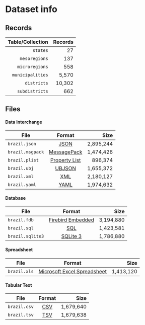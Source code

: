 # Dataset info

## Records

| Table/Collection | Records |
| ----------------:| -------:|
|         `states` |      27 |
|    `mesoregions` |     137 |
|   `microregions` |     558 |
| `municipalities` |   5,570 |
|      `districts` |  10,302 |
|   `subdistricts` |     662 |

## Files

#### Data Interchange

| File             | Format                                                       |      Size |
| ---------------- |:------------------------------------------------------------:| ---------:|
| `brazil.json`    | [JSON](https://en.wikipedia.org/wiki/JSON)                   | 2,895,244 |
| `brazil.msgpack` | [MessagePack](https://en.wikipedia.org/wiki/MessagePack)     | 1,474,426 |
| `brazil.plist`   | [Property List](https://en.wikipedia.org/wiki/Property_list) |   896,374 |
| `brazil.ubj`     | [UBJSON](https://en.wikipedia.org/wiki/UBJSON)               | 1,655,372 |
| `brazil.xml`     | [XML](https://en.wikipedia.org/wiki/XML)                     | 2,180,127 |
| `brazil.yaml`    | [YAML](https://en.wikipedia.org/wiki/YAML)                   | 1,974,632 |

#### Database

| File             | Format                                                                                 |      Size |
| ---------------- |:--------------------------------------------------------------------------------------:| ---------:|
| `brazil.fdb`     | [Firebird Embedded](https://en.wikipedia.org/wiki/Embedded_database#Firebird_Embedded) | 3,194,880 |
| `brazil.sql`     | [SQL](https://en.wikipedia.org/wiki/SQL)                                               | 1,423,581 |
| `brazil.sqlite3` | [SQLite 3](https://en.wikipedia.org/wiki/SQLite)                                       | 1,786,880 |

#### Spreadsheet

| File         | Format                                                                                   |      Size |
| ------------ |:----------------------------------------------------------------------------------------:| ---------:|
| `brazil.xls` | [Microsoft Excel Spreadsheet](https://en.wikipedia.org/wiki/Microsoft_Excel_file_format) | 1,413,120 |

#### Tabular Text

| File         | Format                                                      |      Size |
| ------------ |:-----------------------------------------------------------:| ---------:|
| `brazil.csv` | [CSV](https://en.wikipedia.org/wiki/Comma-separated_values) | 1,679,640 |
| `brazil.tsv` | [TSV](https://en.wikipedia.org/wiki/Tab-separated_values)   | 1,679,638 |
